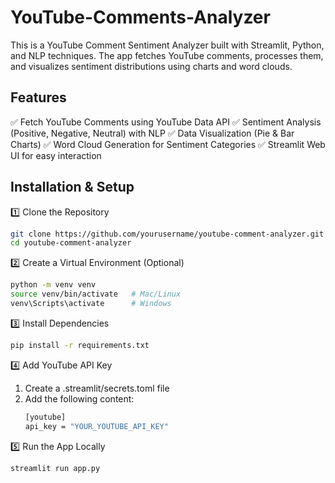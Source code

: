 # YouTube-Comments-Analyzer

This is a YouTube Comment Sentiment Analyzer built with Streamlit, Python, and NLP techniques. The app fetches YouTube comments, processes them, and visualizes sentiment distributions using charts and word clouds.

## Features
✅ Fetch YouTube Comments using YouTube Data API
✅ Sentiment Analysis (Positive, Negative, Neutral) with NLP
✅ Data Visualization (Pie & Bar Charts)
✅ Word Cloud Generation for Sentiment Categories
✅ Streamlit Web UI for easy interaction

## Installation & Setup
1️⃣ Clone the Repository
```sh
git clone https://github.com/yourusername/youtube-comment-analyzer.git
cd youtube-comment-analyzer
```

2️⃣ Create a Virtual Environment (Optional)
```sh
python -m venv venv
source venv/bin/activate   # Mac/Linux
venv\Scripts\activate      # Windows
```

3️⃣ Install Dependencies
```sh
pip install -r requirements.txt
```

4️⃣ Add YouTube API Key
1. Create a .streamlit/secrets.toml file
2. Add the following content:
    ```sh
    [youtube]
    api_key = "YOUR_YOUTUBE_API_KEY"
    ```

5️⃣ Run the App Locally
```sh
streamlit run app.py
```
